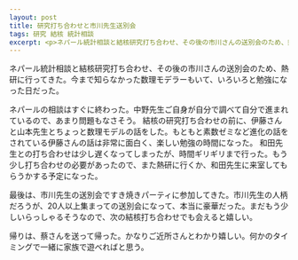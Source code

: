 ```yaml
---
layout: post
title: 研究打ち合わせと市川先生送別会
tags: 研究 結核 統計相談
excerpt: <p>ネパール統計相談と結核研究打ち合わせ、その後の市川さんの送別会のため、熱研に行ってきた。今まで知らなかった数理モデラーもいて、いろいろと勉強になった日だった。</p>
---
```


ネパール統計相談と結核研究打ち合わせ、その後の市川さんの送別会のため、熱研に行ってきた。今まで知らなかった数理モデラーもいて、いろいろと勉強になった日だった。

ネパールの相談はすぐに終わった。中野先生ご自身が自分で調べて自分で進まれているので、あまり問題もなさそう。
結核の研究打ち合わせの前に、伊藤さんと山本先生とちょっと数理モデルの話をした。もともと素数ゼミなど進化の話をされている伊藤さんの話は非常に面白く、楽しい勉強の時間になった。
和田先生との打ち合わせは少し遅くなってしまったが、時間ギリギリまで行った。もう少し打ち合わせの必要があったので、また熱研に行くか、和田先生に来室してもらうかする予定になった。

最後は、市川先生の送別会ですき焼きパーティに参加してきた。市川先生の人柄だろうが、20人以上集まっての送別会になって、本当に豪華だった。まだもう少しいらっしゃるそうなので、次の結核打ち合わせでも会えると嬉しい。

帰りは、蔡さんを送って帰った。かなりご近所さんとわかり嬉しい。何かのタイミングで一緒に家族で遊べればと思う。
